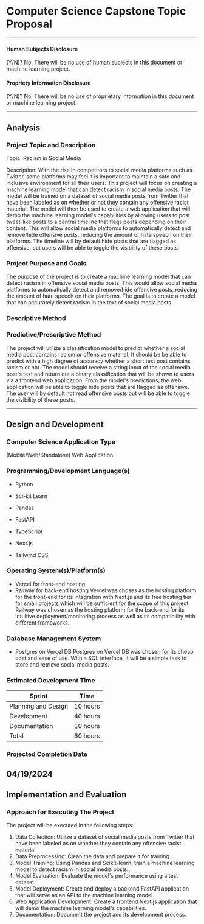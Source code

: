 # Computer Science Capstone Topic Proposal

---
#### Human Subjects Disclosure
(Y/N)?
No. There will be no use of human subjects in this document or machine learning project.

#### Propriety Information Disclosure
(Y/N)?
No. There will be no use of proprietary information in this document or machine learning project.

---
## Analysis

### Project Topic and Description
Topic: Racism in Social Media

Description: With the rise in competitors to social media platforms such as Twitter, some platforms may feel it is important to maintain a safe and inclusive environment for all their users. This project will focus on creating a machine learning model that can detect racism in social media posts. The model will be trained on a dataset of social media posts from Twitter that have been labeled as on whether or not they contain any offensive racist material. The model will then be used to create a web application that will demo the machine learning model's capabilities by allowing users to post tweet-like posts to a central timeline that flags posts depending on their content. This will allow social media platforms to automatically detect and remove/hide offensive posts, reducing the amount of hate speech on their platforms. The timeline will by default hide posts that are flagged as offensive, but users will be able to toggle the visibility of these posts.



### Project Purpose and Goals
The purpose of the project is to create a machine learning model that can detect racism in offensive social media posts. This would allow social media platforms to automatically detect and remove/hide offensive posts, reducing the amount of hate speech on their platforms. The goal is to create a model that can accurately detect racism in the text of social media posts. 

### Descriptive Method

### Predictive/Prescriptive Method
The project will utilize a classification model to predict whether a social media post contains racism or offensive material. It should be be able to predict with a high degree of accuracy whether a short text post contains racism or not. The model should receive a string input of the social media post's text and return out a binary classification that will be shown to users via a frontend web application. From the model's predictions, the web application will be able to toggle hide posts that are flagged as offensive. The user will by default not read offensive posts but will be able to toggle the visibility of these posts.

---
## Design and Development

### Computer Science Application Type
(Mobile/Web/Standalone)
Web Application

### Programming/Development Language(s)

- Python
- Sci-kit Learn
- Pandas
- FastAPI

- TypeScript
- Next.js
- Tailwind CSS

### Operating System(s)/Platform(s)

- Vercel for front-end hosting
- Railway for back-end hosting
Vercel was choses as the hosting platform for the front-end for its integration with Next.js and its free hosting tier for small projects which will be sufficient for the scope of this project. Railway was chosen as the hosting platform for the back-end for its intuitive deployment/monitoring process as well as its compatibility with different frameworks.

### Database Management System

- Postgres on Vercel DB
Postgres on Vercel DB was chosen for its cheap cost and ease of use. With a SQL interface, it will be a simple task to store and retrieve social media posts.

### Estimated Development Time

| Sprint | Time |
| ------ | ----------- |
| Planning and Design | 10 hours|
| Development | 40 hours |
| Documentation | 10 hours |
| Total | 60 hours |

### Projected Completion Date
04/19/2024
---
## Implementation and Evaluation
### Approach for Executing The Project
The project will be executed in the following steps:
1. Data Collection: Utilize a dataset of social media posts from Twitter that have been labeled as on whether they contain any offensive racist material.
2. Data Preprocessing: Clean the data and prepare it for training.
3. Model Training: Using Pandas and Scikit-learn, train a machine learning model to detect racism in social media posts.,
4. Model Evaluation: Evaluate the model's performance using a test dataset.
5. Model Deployment: Create and deploy a backend FastAPI application that will serve as an API to the machine learning model.
5. Web Application Development: Create a frontend Next.js application that will demo the machine learning model's capabilities. 
6. Documentation: Document the project and its development process.